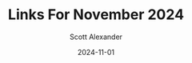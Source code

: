 ---
layout: podcast
title: "Links For November 2024"
author: Scott Alexander
description: https://www.astralcodexten.com/p/links-for-november-2024
date: 2024-11-01
length: 7215755
duration: 1804
guid: links-for-november-2024
---